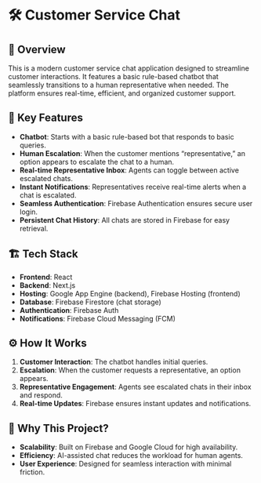 # 🛠️ Customer Service Chat

## 🚀 Overview
This is a modern customer service chat application designed to streamline customer interactions. It features a basic rule-based chatbot that seamlessly transitions to a human representative when needed. The platform ensures real-time, efficient, and organized customer support.

## 🔑 Key Features
- **Chatbot**: Starts with a basic rule-based bot that responds to basic queries.
- **Human Escalation**: When the customer mentions “representative,” an option appears to escalate the chat to a human.
- **Real-time Representative Inbox**: Agents can toggle between active escalated chats.
- **Instant Notifications**: Representatives receive real-time alerts when a chat is escalated.
- **Seamless Authentication**: Firebase Authentication ensures secure user login.
- **Persistent Chat History**: All chats are stored in Firebase for easy retrieval.

## 🏗️ Tech Stack
- **Frontend**: React  
- **Backend**: Next.js  
- **Hosting**: Google App Engine (backend), Firebase Hosting (frontend)  
- **Database**: Firebase Firestore (chat storage)  
- **Authentication**: Firebase Auth  
- **Notifications**: Firebase Cloud Messaging (FCM)

## ⚙️ How It Works
1. **Customer Interaction**: The chatbot handles initial queries.  
2. **Escalation**: When the customer requests a representative, an option appears.  
3. **Representative Engagement**: Agents see escalated chats in their inbox and respond.  
4. **Real-time Updates**: Firebase ensures instant updates and notifications.  

## 🎯 Why This Project?
- **Scalability**: Built on Firebase and Google Cloud for high availability.  
- **Efficiency**: AI-assisted chat reduces the workload for human agents.  
- **User Experience**: Designed for seamless interaction with minimal friction.  

